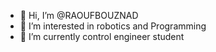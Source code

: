 - 👋 Hi, I’m @RAOUFBOUZNAD
- 👀 I’m interested in robotics and Programming 
- 🌱 I’m currently control engineer student
<!---
RAOUFBOUZNAD/RAOUFBOUZNAD is a ✨ special ✨ repository because its `README.md` (this file) appears on your GitHub profile.
You can click the Preview link to take a look at your changes.
--->
